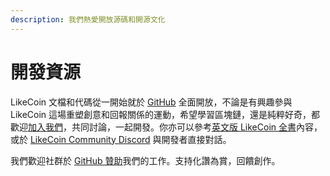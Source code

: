 ```yaml
---
description: 我們熱愛開放源碼和開源文化
---
```


# 開發資源

LikeCoin 文檔和代碼從一開始就於 [GitHub](https://github.com/likecoin) 全面開放，不論是有興趣參與 LikeCoin 這場重塑創意和回報關係的運動，希望學習區塊鏈，還是純粹好奇，都歡迎[加入我們](https://github.com/likecoin/puttyimages-web)，共同討論，一起開發。你亦可以參考[英文版 LikeCoin 全書](https://docs.like.co/developer/likecoin-chain-node)內容，或於 [LikeCoin Community Discord](https://discord.com/invite/W4DQ6peZZZ) 與開發者直接對話。

我們歡迎社群於 [GitHub 贊助](https://github.com/sponsors/likecoin)我們的工作。支持化讚為賞，回饋創作。

